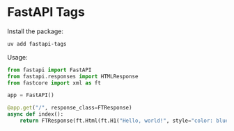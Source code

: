 # FastAPI Tags

Install the package:

```bash
uv add fastapi-tags
```

Usage:

```python
from fastapi import FastAPI
from fastapi.responses import HTMLResponse
from fastcore import xml as ft

app = FastAPI()

@app.get("/", response_class=FTResponse)
async def index():
    return FTResponse(ft.Html(ft.H1("Hello, world!", style="color: blue;")))
```